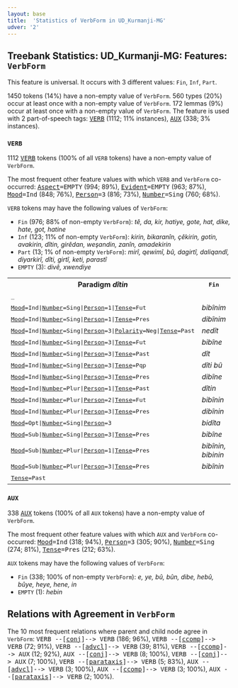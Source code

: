 ```yaml
---
layout: base
title:  'Statistics of VerbForm in UD_Kurmanji-MG'
udver: '2'
---
```


## Treebank Statistics: UD_Kurmanji-MG: Features: `VerbForm`

This feature is universal.
It occurs with 3 different values: `Fin`, `Inf`, `Part`.

1450 tokens (14%) have a non-empty value of `VerbForm`.
560 types (20%) occur at least once with a non-empty value of `VerbForm`.
172 lemmas (9%) occur at least once with a non-empty value of `VerbForm`.
The feature is used with 2 part-of-speech tags: <tt><a href="kmr_mg-pos-VERB.html">VERB</a></tt> (1112; 11% instances), <tt><a href="kmr_mg-pos-AUX.html">AUX</a></tt> (338; 3% instances).

### `VERB`

1112 <tt><a href="kmr_mg-pos-VERB.html">VERB</a></tt> tokens (100% of all `VERB` tokens) have a non-empty value of `VerbForm`.

The most frequent other feature values with which `VERB` and `VerbForm` co-occurred: <tt><a href="kmr_mg-feat-Aspect.html">Aspect</a></tt><tt>=EMPTY</tt> (994; 89%), <tt><a href="kmr_mg-feat-Evident.html">Evident</a></tt><tt>=EMPTY</tt> (963; 87%), <tt><a href="kmr_mg-feat-Mood.html">Mood</a></tt><tt>=Ind</tt> (848; 76%), <tt><a href="kmr_mg-feat-Person.html">Person</a></tt><tt>=3</tt> (816; 73%), <tt><a href="kmr_mg-feat-Number.html">Number</a></tt><tt>=Sing</tt> (760; 68%).

`VERB` tokens may have the following values of `VerbForm`:

* `Fin` (976; 88% of non-empty `VerbForm`): <em>tê, da, kir, hatiye, gote, hat, dike, hate, got, hatine</em>
* `Inf` (123; 11% of non-empty `VerbForm`): <em>kirin, bikaranîn, çêkirin, gotin, avakirin, dîtin, girêdan, weşandin, zanîn, amadekirin</em>
* `Part` (13; 1% of non-empty `VerbForm`): <em>mirî, qewimî, bû, dagirtî, daliqandî, diyarkirî, dîti, girtî, keti, parastî</em>
* `EMPTY` (3): <em>divê, xwendiye</em>

<table>
  <tr><th>Paradigm <i>dîtin</i></th><th><tt>Fin</tt></th><th><tt>Inf</tt></th><th><tt>Part</tt></th></tr>
  <tr><td><tt>_</tt></td><td></td><td><em>dîtin</em></td><td></td></tr>
  <tr><td><tt><tt><a href="kmr_mg-feat-Mood.html">Mood</a></tt><tt>=Ind</tt>|<tt><a href="kmr_mg-feat-Number.html">Number</a></tt><tt>=Sing</tt>|<tt><a href="kmr_mg-feat-Person.html">Person</a></tt><tt>=1</tt>|<tt><a href="kmr_mg-feat-Tense.html">Tense</a></tt><tt>=Fut</tt></tt></td><td><em>bibînim</em></td><td></td><td></td></tr>
  <tr><td><tt><tt><a href="kmr_mg-feat-Mood.html">Mood</a></tt><tt>=Ind</tt>|<tt><a href="kmr_mg-feat-Number.html">Number</a></tt><tt>=Sing</tt>|<tt><a href="kmr_mg-feat-Person.html">Person</a></tt><tt>=1</tt>|<tt><a href="kmr_mg-feat-Tense.html">Tense</a></tt><tt>=Pres</tt></tt></td><td><em>dibînim</em></td><td></td><td></td></tr>
  <tr><td><tt><tt><a href="kmr_mg-feat-Mood.html">Mood</a></tt><tt>=Ind</tt>|<tt><a href="kmr_mg-feat-Number.html">Number</a></tt><tt>=Sing</tt>|<tt><a href="kmr_mg-feat-Person.html">Person</a></tt><tt>=3</tt>|<tt><a href="kmr_mg-feat-Polarity.html">Polarity</a></tt><tt>=Neg</tt>|<tt><a href="kmr_mg-feat-Tense.html">Tense</a></tt><tt>=Past</tt></tt></td><td><em>nedît</em></td><td></td><td></td></tr>
  <tr><td><tt><tt><a href="kmr_mg-feat-Mood.html">Mood</a></tt><tt>=Ind</tt>|<tt><a href="kmr_mg-feat-Number.html">Number</a></tt><tt>=Sing</tt>|<tt><a href="kmr_mg-feat-Person.html">Person</a></tt><tt>=3</tt>|<tt><a href="kmr_mg-feat-Tense.html">Tense</a></tt><tt>=Fut</tt></tt></td><td><em>bibîne</em></td><td></td><td></td></tr>
  <tr><td><tt><tt><a href="kmr_mg-feat-Mood.html">Mood</a></tt><tt>=Ind</tt>|<tt><a href="kmr_mg-feat-Number.html">Number</a></tt><tt>=Sing</tt>|<tt><a href="kmr_mg-feat-Person.html">Person</a></tt><tt>=3</tt>|<tt><a href="kmr_mg-feat-Tense.html">Tense</a></tt><tt>=Past</tt></tt></td><td><em>dît</em></td><td></td><td></td></tr>
  <tr><td><tt><tt><a href="kmr_mg-feat-Mood.html">Mood</a></tt><tt>=Ind</tt>|<tt><a href="kmr_mg-feat-Number.html">Number</a></tt><tt>=Sing</tt>|<tt><a href="kmr_mg-feat-Person.html">Person</a></tt><tt>=3</tt>|<tt><a href="kmr_mg-feat-Tense.html">Tense</a></tt><tt>=Pqp</tt></tt></td><td><em>dîti bû</em></td><td></td><td></td></tr>
  <tr><td><tt><tt><a href="kmr_mg-feat-Mood.html">Mood</a></tt><tt>=Ind</tt>|<tt><a href="kmr_mg-feat-Number.html">Number</a></tt><tt>=Sing</tt>|<tt><a href="kmr_mg-feat-Person.html">Person</a></tt><tt>=3</tt>|<tt><a href="kmr_mg-feat-Tense.html">Tense</a></tt><tt>=Pres</tt></tt></td><td><em>dibîne</em></td><td></td><td></td></tr>
  <tr><td><tt><tt><a href="kmr_mg-feat-Mood.html">Mood</a></tt><tt>=Ind</tt>|<tt><a href="kmr_mg-feat-Number.html">Number</a></tt><tt>=Plur</tt>|<tt><a href="kmr_mg-feat-Person.html">Person</a></tt><tt>=1</tt>|<tt><a href="kmr_mg-feat-Tense.html">Tense</a></tt><tt>=Past</tt></tt></td><td><em>dîtin</em></td><td></td><td></td></tr>
  <tr><td><tt><tt><a href="kmr_mg-feat-Mood.html">Mood</a></tt><tt>=Ind</tt>|<tt><a href="kmr_mg-feat-Number.html">Number</a></tt><tt>=Plur</tt>|<tt><a href="kmr_mg-feat-Person.html">Person</a></tt><tt>=2</tt>|<tt><a href="kmr_mg-feat-Tense.html">Tense</a></tt><tt>=Fut</tt></tt></td><td><em>bibînin</em></td><td></td><td></td></tr>
  <tr><td><tt><tt><a href="kmr_mg-feat-Mood.html">Mood</a></tt><tt>=Ind</tt>|<tt><a href="kmr_mg-feat-Number.html">Number</a></tt><tt>=Plur</tt>|<tt><a href="kmr_mg-feat-Person.html">Person</a></tt><tt>=3</tt>|<tt><a href="kmr_mg-feat-Tense.html">Tense</a></tt><tt>=Pres</tt></tt></td><td><em>dibînin</em></td><td></td><td></td></tr>
  <tr><td><tt><tt><a href="kmr_mg-feat-Mood.html">Mood</a></tt><tt>=Opt</tt>|<tt><a href="kmr_mg-feat-Number.html">Number</a></tt><tt>=Sing</tt>|<tt><a href="kmr_mg-feat-Person.html">Person</a></tt><tt>=3</tt></tt></td><td><em>bidîta</em></td><td></td><td></td></tr>
  <tr><td><tt><tt><a href="kmr_mg-feat-Mood.html">Mood</a></tt><tt>=Sub</tt>|<tt><a href="kmr_mg-feat-Number.html">Number</a></tt><tt>=Sing</tt>|<tt><a href="kmr_mg-feat-Person.html">Person</a></tt><tt>=3</tt>|<tt><a href="kmr_mg-feat-Tense.html">Tense</a></tt><tt>=Pres</tt></tt></td><td><em>bibîne</em></td><td></td><td></td></tr>
  <tr><td><tt><tt><a href="kmr_mg-feat-Mood.html">Mood</a></tt><tt>=Sub</tt>|<tt><a href="kmr_mg-feat-Number.html">Number</a></tt><tt>=Plur</tt>|<tt><a href="kmr_mg-feat-Person.html">Person</a></tt><tt>=1</tt>|<tt><a href="kmr_mg-feat-Tense.html">Tense</a></tt><tt>=Pres</tt></tt></td><td><em>bibînin, bibinin</em></td><td></td><td></td></tr>
  <tr><td><tt><tt><a href="kmr_mg-feat-Mood.html">Mood</a></tt><tt>=Sub</tt>|<tt><a href="kmr_mg-feat-Number.html">Number</a></tt><tt>=Plur</tt>|<tt><a href="kmr_mg-feat-Person.html">Person</a></tt><tt>=3</tt>|<tt><a href="kmr_mg-feat-Tense.html">Tense</a></tt><tt>=Pres</tt></tt></td><td><em>bibînin</em></td><td></td><td></td></tr>
  <tr><td><tt><tt><a href="kmr_mg-feat-Tense.html">Tense</a></tt><tt>=Past</tt></tt></td><td></td><td></td><td><em>dîti</em></td></tr>
</table>

### `AUX`

338 <tt><a href="kmr_mg-pos-AUX.html">AUX</a></tt> tokens (100% of all `AUX` tokens) have a non-empty value of `VerbForm`.

The most frequent other feature values with which `AUX` and `VerbForm` co-occurred: <tt><a href="kmr_mg-feat-Mood.html">Mood</a></tt><tt>=Ind</tt> (318; 94%), <tt><a href="kmr_mg-feat-Person.html">Person</a></tt><tt>=3</tt> (305; 90%), <tt><a href="kmr_mg-feat-Number.html">Number</a></tt><tt>=Sing</tt> (274; 81%), <tt><a href="kmr_mg-feat-Tense.html">Tense</a></tt><tt>=Pres</tt> (212; 63%).

`AUX` tokens may have the following values of `VerbForm`:

* `Fin` (338; 100% of non-empty `VerbForm`): <em>e, ye, bû, bûn, dibe, hebû, bûye, heye, hene, in</em>
* `EMPTY` (1): <em>hebin</em>

## Relations with Agreement in `VerbForm`

The 10 most frequent relations where parent and child node agree in `VerbForm`:
<tt>VERB --[<tt><a href="kmr_mg-dep-conj.html">conj</a></tt>]--> VERB</tt> (186; 96%),
<tt>VERB --[<tt><a href="kmr_mg-dep-ccomp.html">ccomp</a></tt>]--> VERB</tt> (72; 91%),
<tt>VERB --[<tt><a href="kmr_mg-dep-advcl.html">advcl</a></tt>]--> VERB</tt> (39; 81%),
<tt>VERB --[<tt><a href="kmr_mg-dep-ccomp.html">ccomp</a></tt>]--> AUX</tt> (12; 92%),
<tt>AUX --[<tt><a href="kmr_mg-dep-conj.html">conj</a></tt>]--> VERB</tt> (8; 100%),
<tt>VERB --[<tt><a href="kmr_mg-dep-conj.html">conj</a></tt>]--> AUX</tt> (7; 100%),
<tt>VERB --[<tt><a href="kmr_mg-dep-parataxis.html">parataxis</a></tt>]--> VERB</tt> (5; 83%),
<tt>AUX --[<tt><a href="kmr_mg-dep-advcl.html">advcl</a></tt>]--> VERB</tt> (3; 100%),
<tt>AUX --[<tt><a href="kmr_mg-dep-ccomp.html">ccomp</a></tt>]--> VERB</tt> (3; 100%),
<tt>AUX --[<tt><a href="kmr_mg-dep-parataxis.html">parataxis</a></tt>]--> VERB</tt> (2; 100%).

